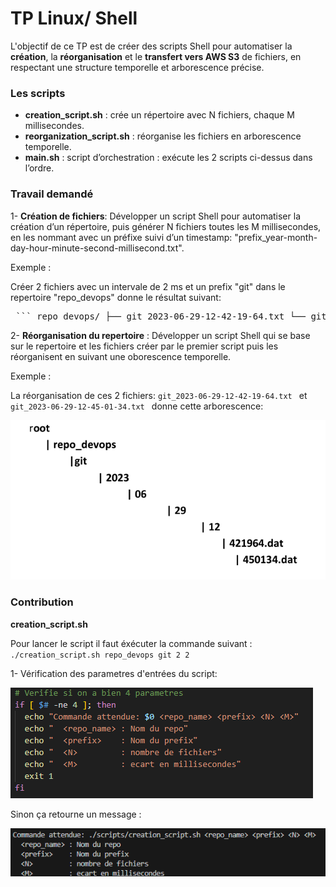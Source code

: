 # TP Linux/ Shell


L'objectif de ce TP est de créer des scripts Shell pour automatiser la **création**, la **réorganisation** et le **transfert vers AWS S3** de fichiers, en respectant une structure temporelle et arborescence précise.

### Les scripts

- **creation_script.sh** : crée un répertoire avec N fichiers, chaque M millisecondes.
- **reorganization_script.sh** : réorganise les fichiers en arborescence temporelle.
- **main.sh** : script d’orchestration : exécute les 2 scripts ci-dessus dans l’ordre.


### Travail demandé

 1- **Création de fichiers**: Développer un script Shell pour automatiser la création d’un répertoire, puis générer N fichiers toutes les M millisecondes, en les nommant avec un préfixe suivi d’un timestamp: "prefix_year-month-day-hour-minute-second-millisecond.txt".

 Exemple : 
 
 Créer 2 fichiers avec un intervale de 2 ms et un prefix "git" dans le repertoire "repo_devops" donne le résultat suivant:
 
 <pre> ``` repo_devops/ ├── git_2023-06-29-12-42-19-64.txt └── git_2023-06-29-12-45-01-34.txt ``` </pre>

 2- **Réorganisation du repertoire** : Développer un script Shell qui se base sur le repertoire et les fichiers créer par le premier script puis les réorganisent en suivant une oborescence temporelle.

 Exemple : 
 
 La réorganisation de ces 2 fichiers:  `git_2023-06-29-12-42-19-64.txt ` et  `git_2023-06-29-12-45-01-34.txt ` donne cette arborescence:

 ![Diagramme](images/arborescence.png)


### Contribution

**creation_script.sh**

Pour lancer le script il faut éxécuter la commande suivant : ```./creation_script.sh repo_devops git 2 2```

1- Vérification des parametres d'entrées du script:

 ![Diagramme](images/check.png)

 Sinon ça retourne un message :

 ![Diagramme](images/log_1.png)